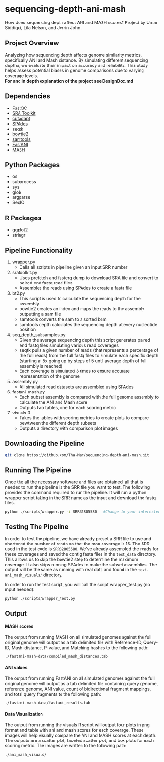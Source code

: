# sequencing-depth-ani-mash  
How does sequencing depth affect ANI and MASH scores? Project by Umar Siddiqui, Lila Nelson, and Jerrin John.  

## Project Overview
Analyzing how sequencing depth affects genome similarity metrics, specifically ANI and Mash distance. By simulating different sequencing depths, we evaluate their impact on accuracy and reliability. This study helps assess potential biases in genome comparisons due to varying coverage levels.  
__For and in depth explanation of the project see DesignDoc.md__

## Dependencies  
+ [FastQC](https://github.com/s-andrews/FastQC)
+ [SRA Toolkit](https://github.com/ncbi/sra-tools/wiki/01.-Downloading-SRA-Toolkit)
+ [cutadapt](https://github.com/marcelm/cutadapt/)
+ [SPAdes](https://github.com/ablab/spades)
+ [seqtk](https://github.com/lh3/seqtk)
+ [bowtie2](https://github.com/BenLangmead/bowtie2)
+ [samtools](https://github.com/samtools/samtools)
+ [FastANI](https://github.com/ParBLiSS/FastANI)
+ [MASH](https://github.com/marbl/Mash)

## Python Packages
+ os
+ subprocess
+ sys
+ glob
+ argparse
+ SeqIO

## R Packages
+ ggplot2
+ stringr

## Pipeline Functionality 
1. wrapper.py
   - Calls all scripts in pipeline given an input SRR number  
2. sratoolkit.py
   - Uses prefetch and fasterq dump to download SRA file and convert to paired end fastq read files
   - Assembles the reads using SPAdes to create a fasta file 
3. bt2.py
   - This script is used to calculate the sequencing depth for the assembly 
   - bowtie2 creates an index and maps the reads to the assembly outputting a sam file
   - samtools converts the sam to a sorted bam
   - samtools depth calculates the sequencing depth at every nucleotide position
4. seq_depth_subsamples.py
   - Given the average sequencing depth this script generates paired end fastq files simulating various read coverages
   - seqtk pulls a given number of reads (that represents a percentage of the full reads) from the full fastq files to simulate each specific depth (starting at 5x going up by steps of 5 until average depth of full assembly is reached)
   - Each coverage is simulated 3 times to ensure accurate representation of the genome
5. assembly.py
   - All simulated read datasets are assembled using SPAdes
6. fastani-mash.py
   - Each subset assembly is compared with the full genome assembly to calculate the ANI and Mash score
   - Outputs two tables, one for each scoring metric
7. visuals.R
   - Takes the tables with scoring metrics to create plots to compare bewtween the different depth subsets
   - Outputs a directory with comparison plot images

## Downloading the Pipeline
```bash
git clone https://github.com/Tha-Mar/sequencing-depth-ani-mash.git
```
## Running The Pipeline
Once the all the necessary software and files are obtained, all that is needed to run the pipeline is the SRR file you want to test. The following provides the command required to run the pipeline. It will run a python wrapper script taking in the SRR name as the input and download the fastq files.
```bash
python ./scripts/wrapper.py -i SRR32805580   #Change to your interested SRR file
```

## Testing The Pipeline
In order to test the pipeline, we have already preset a SRR file to use and shortened the number of reads so that the max coverage is 15. The SRR used in the test code is `SRR32805580`. We've already assembled the reads for these coverages and saved the contig fasta files in the `test_data` directory.  This allows us to skip the bowtie2 step to determine the maximum coverage. It also skips running SPAdes to make the subset assemblies. The output will be the same as running with real data and found in the `test-ani_mash_visuals/` directory.

In order to run the test script, you will call the script wrapper_test.py (no input needed):
```bash
python ./scripts/wrapper_test.py
```
## Output
#### MASH scores
The output from running MASH on all simulated genomes against the full original genome will output as a tab delimited file with Reference-ID, Query-ID, Mash-distance, P-value, and Matching hashes to the following path:
```bash
./fastani-mash-data/compiled_mash_distances.tab
```
#### ANI values
The output from running FastANI on all simulated genomes against the full original genome will output as a tab delimited file containing query genome, reference genome, ANI value, count of bidirectional fragment mappings, and total query fragments to the following path: 
```bash
./fastani-mash-data/fastani_results.tab
```
#### Data Visualization 
The output from running the visuals R script will output four plots in png format and table with ani and mash scores for each coverage. These images will help visually compare the ANI and MASH scores at each depth. The outputs are a scatter plot, faceted scatter plot, and box plots for each scoring metric. The images are written to the following path:
```bash
./ani_mash_visuals/
```



